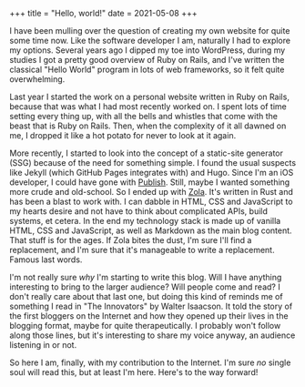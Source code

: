 +++
title = "Hello, world!"
date = 2021-05-08
+++

I have been mulling over the question of creating my own website for quite some time now. Like the software developer I
am, naturally I had to explore my options. Several years ago I dipped my toe into WordPress, during my studies I got a
pretty good overview of Ruby on Rails, and I've written the classical "Hello World" program in lots of web frameworks,
so it felt quite overwhelming.

Last year I started the work on a personal website written in Ruby on Rails, because that was what I had most recently
worked on. I spent lots of time setting every thing up, with all the bells and whistles that come with the beast that is
Ruby on Rails. Then, when the complexity of it all dawned on me, I dropped it like a hot potato for never to look at it
again.

More recently, I started to look into the concept of a static-site generator (SSG) because of the need for something
simple. I found the usual suspects like Jekyll (which GitHub Pages integrates with) and Hugo. Since I'm an iOS
developer, I could have gone with [Publish](https://github.com/johnsundell/publish). Still, maybe I wanted something
more crude and old-school. So I ended up with [Zola](https://www.getzola.org/). It's written in Rust and has been a
blast to work with. I can dabble in HTML, CSS and JavaScript to my hearts desire and not have to think about
complicated APIs, build systems, et cetera. In the end my technology stack is made up of vanilla HTML, CSS and
JavaScript, as well as Markdown as the main blog content. That stuff is for the ages. If Zola bites the dust, I'm
sure I'll find a replacement, and I'm sure that it's manageable to write a replacement. Famous last words.

I'm not really sure _why_ I'm starting to write this blog. Will I have anything interesting to bring to the larger
audience? Will people come and read? I don't really care about that last one, but doing this kind of reminds me of
something I read in "The Innovators" by Walter Isaacson. It told the story of the first bloggers on the Internet and
how they opened up their lives in the blogging format, maybe for quite therapeutically. I probably won't follow
along those lines, but it's interesting to share my voice anyway, an audience listening in or not.

So here I am, finally, with my contribution to the Internet. I'm sure _no_ single soul will read this, but at least
I'm here. Here's to the way forward!

